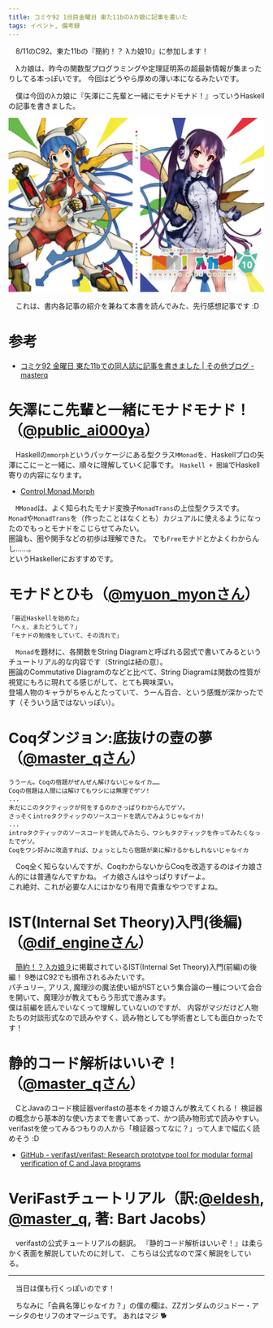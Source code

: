 ```yaml
---
title: コミケ92 1日目金曜日 東た11bのλカ娘に記事を書いた
tags: イベント, 備考録
---
```

　8/11のC92、東た11bの『簡約！？ λカ娘10』に参加します！

　λカ娘は、昨今の関数型プログラミングや定理証明系の超最新情報が集まったりしてる本っぽいです。
今回はどうやら厚めの薄い本になるみたいです。

　僕は今回のλカ娘に『矢澤にこ先輩と一緒にモナドモナド！』っていうHaskellの記事を書きました。

![cover-illust](/images/posts/2017-08-06-ikamusume-yaruzo/cover.png)


　これは、書内各記事の紹介を兼ねて本書を読んでみた、先行感想記事です :D


# 参考

- [コミケ92 金曜日 東た11bでの同人誌に記事を書きました | その他ブログ - masterq](https://kiwamu.wordpress.com/2017/08/04/コミケ92-金曜日-東た11bでの同人誌に記事を書きまし/)


# 矢澤にこ先輩と一緒にモナドモナド！（[\@public_ai000ya](https://twitter.com/public_ai000ya)）
　Haskellの`mmorph`というパッケージにある型クラス`MMonad`を、Haskellプロの矢澤にこにーと一緒に、順々に理解していく記事です。
`Haskell + 圏論`でHaskell寄りの内容になります。

- [Control.Monad.Morph](https://www.stackage.org/haddock/lts-8.11/mmorph-1.0.9/Control-Monad-Morph.html#t:MMonad)

　`MMonad`は、よく知られたモナド変換子`MonadTrans`の上位型クラスです。  
`Monad`や`MonadTrans`を（作ったことはなくとも）カジュアルに使えるようになったのでもっとモナドをこじらせてみたい。  
圏論も、圏や関手などの初歩は理解できた。 でも`Free`モナドとかよくわからんし……。  
というHaskellerにおすすめです。


# モナドとひも（[\@myuon_myonさん](https://twitter.com/myuon_myon)）
```
「最近Haskellを始めた」
「へぇ、またどうして？」
「モナドの勉強をしていて、その流れで」
```

　`Monad`を題材に、各関数をString Diagramと呼ばれる図式で書いてみるというチュートリアル的な内容です（Stringは紐の意）。  
圏論のCommutative Diagramのなどと比べて、String Diagramは関数の性質が視覚にもろに現れてる感じがして、とても興味深い。  
登場人物のキャラがちゃんとたっていて、うーん百合、という感慨が深かったです（そういう話ではないっぽい）。


# Coqダンジョン:底抜けの壺の夢（[\@master_qさん](https://twitter.com/masterq_mogumog)）
```
ううーん。Coqの宿題がぜんぜん解けないじゃなイカ……
Coqの宿題は人間には解けてもワシには無理でゲソ!
...
未だにこのタクティックが何をするのかさっぱりわからんでゲソ。
さっそくintroタクティックのソースコードを読んでみようじゃなイカ!
...
introタクティックのソースコードを読んでみたら、ワシもタクティックを作ってみたくなったでゲソ。
Coqをワシ好みに改造すれば、ひょっとしたら宿題が楽に解けるかもしれないじゃなイカ
```

　Coq全く知らないんですが、CoqわからないからCoqを改造するのはイカ娘さん的には普通なんですかね。
イカ娘さんはやっぱりすげーよ。  
これ絶対、これが必要な人にはかなり有用で貴重なやつですよね。


# IST(Internal Set Theory)入門(後編)（[\@dif_engineさん](https://twitter.com/dif_engine)）
　[簡約！？ λカ娘９](http://www.paraiso-lang.org/ikmsm/books/c90.html)に掲載されているIST(Internal Set Theory)入門(前編)の後編！
9巻はC92でも頒布されるみたいです。  
パチュリー, アリス, 魔理沙の魔法使い組がISTという集合論の一種について会合を開いて、魔理沙が教えてもらう形式で進みます。  
僕は前編を読んでいなくって理解していないのですが、
内容がマジだけど人物たちの対談形式なので読みやすく、読み物としても学術書としても面白かったです！


# 静的コード解析はいいぞ！（[\@master_qさん](https://twitter.com/masterq_mogumog)）
　CとJavaのコード検証器verifastの基本をイカ娘さんが教えてくれる！
検証器の概念から基本的な使い方までを書いてあって、かつ読み物形式で読みやすい。
verifastを使ってみるつもりの人から「検証器ってなに？」って人まで幅広く読めそう :D

- [GitHub - verifast/verifast: Research prototype tool for modular formal verification of C and Java programs](https://github.com/verifast/verifast)


# VeriFastチュートリアル（訳:[\@eldesh](https://twitter.com/eldesh), [\@master_q](https://twitter.com/eldesh), 著: Bart Jacobs）
　verifastの公式チュートリアルの翻訳。
『静的コード解析はいいぞ！』は柔らかく表面を解説していたのに対して、
こちらは公式なので深く解説をしている。

- - -

　当日は僕も行くっぽいのです！

　ちなみに「会員名簿じゃなイカ？」の僕の欄は、ZZガンダムのジュドー・アーシタのセリフのオマージュです。
あれはマジ :dog2:
